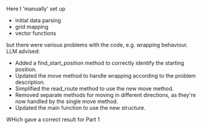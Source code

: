 Here I 'manually' set up 

- initial data parsing
- grid mapping
- vector functions

but there were various problems with the code, e.g. wrapping behaviour. LLM advised:

- Added a find_start_position method to correctly identify the starting position.
- Updated the move method to handle wrapping according to the problem description.
- Simplified the read_route method to use the new move method.
- Removed separate methods for moving in different directions, as they're now handled by the single move method.
- Updated the main function to use the new structure.

WHich gave a correct result for Part 1
